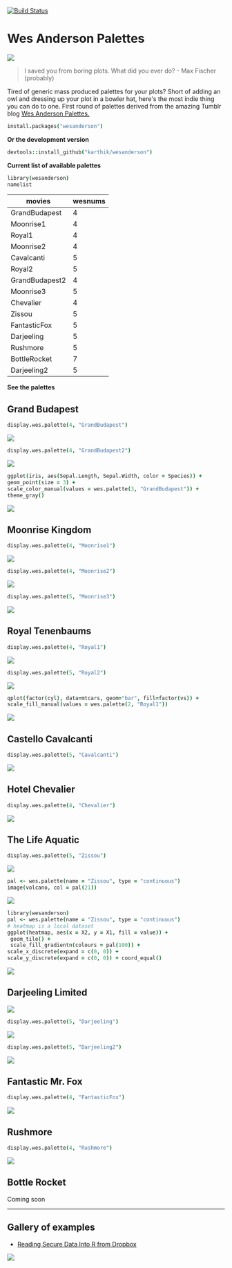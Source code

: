 [![Build Status](https://travis-ci.org/karthik/wesanderson.png)](https://travis-ci.org/karthik/wesanderson)

# Wes Anderson Palettes

![](rushmore.jpg)

> I saved you from boring plots. What did you ever do? - Max Fischer (probably)

Tired of generic mass produced palettes for your plots? Short of adding an owl and dressing up your plot in a bowler hat, here's the most indie thing you can do to one. First round of palettes derived from the amazing Tumblr blog [Wes Anderson Palettes.](http://wesandersonpalettes.tumblr.com/)

```coffee
install.packages("wesanderson")
```

__Or the development version__

```coffee
devtools::install_github("karthik/wesanderson")
```


__Current list of available palettes__






```coffee
library(wesanderson)
namelist
```



|     movies     |  wesnums  |
| -------------- | --------- |
| GrandBudapest  |     4     |
|   Moonrise1    |     4     |
|     Royal1     |     4     |
|   Moonrise2    |     4     |
|   Cavalcanti   |     5     |
|     Royal2     |     5     |
| GrandBudapest2 |     4     |
|   Moonrise3    |     5     |
|   Chevalier    |     4     |
|     Zissou     |     5     |
|  FantasticFox  |     5     |
|   Darjeeling   |     5     |
|    Rushmore    |     5     |
|  BottleRocket  |     7     |
|  Darjeeling2   |     5     |



__See the palettes__

## Grand Budapest


```coffee
display.wes.palette(4, "GrandBudapest")
```

![](figure/grandbudapest1.png) 

```coffee
display.wes.palette(4, "GrandBudapest2")
```

![](figure/grandbudapest2.png) 


```coffee
ggplot(iris, aes(Sepal.Length, Sepal.Width, color = Species)) + 
geom_point(size = 3) + 
scale_color_manual(values = wes.palette(3, "GrandBudapest")) + 
theme_gray()
```

![](figure/ggplot2.png) 


## Moonrise Kingdom


```coffee
display.wes.palette(4, "Moonrise1")
```

![](figure/moonrise1.png) 

```coffee
display.wes.palette(4, "Moonrise2")
```

![](figure/moonrise2.png) 

```coffee
display.wes.palette(5, "Moonrise3")
```

![](figure/moonrise3.png) 


## Royal Tenenbaums


```coffee
display.wes.palette(4, "Royal1")
```

![](figure/royal1.png) 

```coffee
display.wes.palette(5, "Royal2")
```

![](figure/royal2.png) 


```coffee
qplot(factor(cyl), data=mtcars, geom="bar", fill=factor(vs)) + 
scale_fill_manual(values = wes.palette(2, "Royal1"))
```

![](figure/ggplot1.png) 



## Castello Cavalcanti


```coffee
display.wes.palette(5, "Cavalcanti")
```

![](figure/castello.png) 


## Hotel Chevalier


```coffee
display.wes.palette(4, "Chevalier")
```

![](figure/chevalier.png) 


## The Life Aquatic


```coffee
display.wes.palette(5, "Zissou")
```

![](figure/lifeaquatic.png) 



```coffee
pal <- wes.palette(name = "Zissou", type = "continuous")
image(volcano, col = pal(21))
```

![](figure/volcano.png) 




```coffee
library(wesanderson)
pal <- wes.palette(name = "Zissou", type = "continuous")
# heatmap is a local dataset
ggplot(heatmap, aes(x = X2, y = X1, fill = value)) +
 geom_tile() + 
 scale_fill_gradientn(colours = pal(100)) + 
scale_x_discrete(expand = c(0, 0)) +
scale_y_discrete(expand = c(0, 0)) + coord_equal() 
```

![](figure/zissou_heatmap.png) 



## Darjeeling Limited

![](http://i.imgur.com/Z2nJvOG.jpg)


```coffee
display.wes.palette(5, "Darjeeling")
```

![](figure/darjeeling1.png) 

```coffee
display.wes.palette(5, "Darjeeling2")
```

![](figure/darjeeling2.png) 


## Fantastic Mr. Fox


```coffee
display.wes.palette(4, "FantasticFox")
```

![](figure/fantasticfox.png) 



## Rushmore


```coffee
display.wes.palette(4, "Rushmore")
```

![](figure/rushmore.png) 


## Bottle Rocket

Coming soon

---


## Gallery of examples

* [Reading Secure Data Into R from Dropbox](http://aaronbaggett.com/notes/2014/03/28/reading-secure-data-into-r-from-dropbox/)

![](http://i.imgur.com/rKqbzQB.png)


